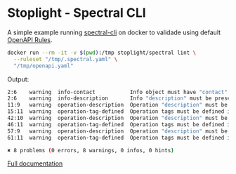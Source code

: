 # Stoplight - Spectral CLI

A simple example running
[spectral-cli](https://github.com/stoplightio/spectral)
on docker to validade using default
[OpenAPI Rules](https://meta.stoplight.io/docs/spectral/4dec24461f3af-open-api-rules).

```bash
docker run --rm -it -v $(pwd):/tmp stoplight/spectral lint \
  --ruleset "/tmp/.spectral.yaml" \
  "/tmp/openapi.yaml"
```

Output:

```bash
2:6    warning  info-contact           Info object must have "contact" object.
2:6    warning  info-description       Info "description" must be present and non-empty string.
11:9   warning  operation-description  Operation "description" must be present and non-empty string.
15:11  warning  operation-tag-defined  Operation tags must be defined in global tags.
42:10  warning  operation-description  Operation "description" must be present and non-empty string.
46:11  warning  operation-tag-defined  Operation tags must be defined in global tags.
57:9   warning  operation-description  Operation "description" must be present and non-empty string.
61:11  warning  operation-tag-defined  Operation tags must be defined in global tags.

✖ 8 problems (0 errors, 8 warnings, 0 infos, 0 hints)
```

[Full documentation](https://meta.stoplight.io/docs/spectral)
